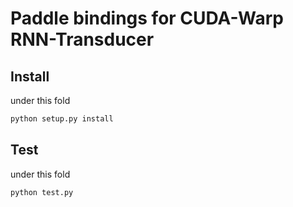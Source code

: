 # Paddle bindings for CUDA-Warp RNN-Transducer

## Install
under this fold
```bash
python setup.py install
```

## Test
under this fold
```bash
python test.py
```
